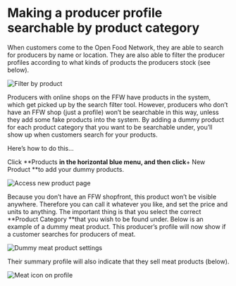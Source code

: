 # Making a producer profile searchable by product category

When customers come to the Open Food Network, they are able to search for producers by name or location. They are also able to filter the producer profiles according to what kinds of products the producers stock \(see below\).

![](https://openfoodnetwork.org/wp-content/uploads/2015/08/Filter-by-product.png "Filter by product")

Producers with online shops on the FFW have products in the system, which get picked up by the search filter tool. However, producers who don’t have an FFW shop \(just a profile\) won’t be searchable in this way, unless they add some fake products into the system. By adding a dummy product for each product category that you want to be searchable under, you’ll show up when customers search for your products.

Here’s how to do this…

Click **Products **in the horizontal blue menu, and then click**+ New Product **to add your dummy products.

![](https://openfoodnetwork.org/wp-content/uploads/2015/08/Access-new-product.png "Access new product page")

Because you don’t have an FFW shopfront, this product won’t be visible anywhere. Therefore you can call it whatever you like, and set the price and units to anything. The important thing is that you select the correct **Product Category **that you wish to be found under. Below is an example of a dummy meat product. This producer’s profile will now show if a customer searches for producers of meat.

![](https://openfoodnetwork.org/wp-content/uploads/2015/08/Dummy-meat-product.png "Dummy meat product settings")

Their summary profile will also indicate that they sell meat products \(below\).

![](https://openfoodnetwork.org/wp-content/uploads/2015/08/Meat.png "Meat icon on profile")

